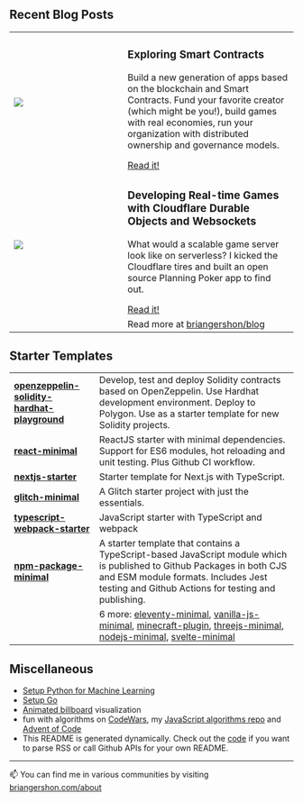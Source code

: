 ## Recent Blog Posts

<table>
  <tr>
    <td width="40%">
      <img src="https://www.briangershon.com/blog/exploring-smart-contracts/slice.jpeg" />
    </td>
    <td width="60%">
      <h3>Exploring Smart Contracts</h3>
      <p>Build a new generation of apps based on the blockchain and Smart Contracts. Fund your favorite creator (which might be you!), build games with real economies, run your organization with distributed ownership and governance models.</p>
      <a href="https://www.briangershon.com/blog/exploring-smart-contracts/">Read it!</a>
    </td>
  </tr>
  <tr>
    <td width="40%">
      <img src="https://www.briangershon.com/blog/developing-real-time-games-with-cloudflare-durable-objects-and-websockets/slice.jpeg" />
    </td>
    <td width="60%">
      <h3>Developing Real-time Games with Cloudflare Durable Objects and Websockets</h3>
      <p>What would a scalable game server look like on serverless? I kicked the Cloudflare tires and built an open source Planning Poker app to find out.</p>
      <a href="https://www.briangershon.com/blog/developing-real-time-games-with-cloudflare-durable-objects-and-websockets/">Read it!</a>
    </td>
  </tr>

  <tr>
    <td width="40%">&nbsp;</td><td width="60%">Read more at <a href="https://www.briangershon.com/blog/">briangershon/blog</a></td>
  </tr>
</table>


## Starter Templates

<table>
<tr>
        <td width="30%">
          <strong><a href="https://github.com/briangershon/openzeppelin-solidity-hardhat-playground">openzeppelin-solidity-hardhat-playground</a></strong>
        </td>
        <td width="70%">Develop, test and deploy Solidity contracts based on OpenZeppelin. Use Hardhat development environment. Deploy to Polygon. Use as a starter template for new Solidity projects.</td>
      </tr>
<tr>
        <td width="30%">
          <strong><a href="https://github.com/briangershon/react-minimal">react-minimal</a></strong>
        </td>
        <td width="70%">ReactJS starter with minimal dependencies. Support for ES6 modules, hot reloading and unit testing. Plus Github CI workflow.</td>
      </tr>
<tr>
        <td width="30%">
          <strong><a href="https://github.com/briangershon/nextjs-starter">nextjs-starter</a></strong>
        </td>
        <td width="70%">Starter template for Next.js with TypeScript.</td>
      </tr>
<tr>
        <td width="30%">
          <strong><a href="https://github.com/briangershon/glitch-minimal">glitch-minimal</a></strong>
        </td>
        <td width="70%">A Glitch starter project with just the essentials.</td>
      </tr>
<tr>
        <td width="30%">
          <strong><a href="https://github.com/briangershon/typescript-webpack-starter">typescript-webpack-starter</a></strong>
        </td>
        <td width="70%">JavaScript starter with TypeScript and webpack</td>
      </tr>
<tr>
        <td width="30%">
          <strong><a href="https://github.com/briangershon/npm-package-minimal">npm-package-minimal</a></strong>
        </td>
        <td width="70%">A starter template that contains a TypeScript-based JavaScript module which is published to Github Packages in both CJS and ESM module formats. Includes Jest testing and Github Actions for testing and publishing.</td>
      </tr>
<tr><td width="30%">&nbsp;</td><td width="70%">6 more:  <a href="https://github.com/briangershon/eleventy-minimal">eleventy-minimal</a>, <a href="https://github.com/briangershon/vanilla-js-minimal">vanilla-js-minimal</a>, <a href="https://github.com/briangershon/minecraft-plugin">minecraft-plugin</a>, <a href="https://github.com/briangershon/threejs-minimal">threejs-minimal</a>, <a href="https://github.com/briangershon/nodejs-minimal">nodejs-minimal</a>, <a href="https://github.com/briangershon/svelte-minimal">svelte-minimal</a></td></tr>
</table>

## Miscellaneous
  - [Setup Python for Machine Learning](https://github.com/briangershon/setup-python-for-machine-learning)
  - [Setup Go](https://github.com/briangershon/setup-go)
  - [Animated billboard](https://marbles.briangershon.com/) visualization
  - fun with algorithms on [CodeWars](https://www.codewars.com/users/briangershon), my [JavaScript algorithms repo](https://github.com/briangershon/algorithms-in-javascript) and [Advent of Code](https://adventofcode.com/)
  - This README is generated dynamically. Check out the [code](https://github.com/briangershon/briangershon) if you want to parse RSS or call Github APIs for your own README.

---

📫 You can find me in various communities by visiting [briangershon.com/about](https://www.briangershon.com/about/)
